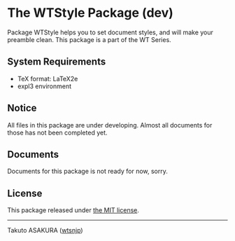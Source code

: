# The WTStyle Package (dev)

Package WTStyle helps you to set document styles, and will make your preamble clean. This package is a part of the WT Series.

## System Requirements

* TeX format: LaTeX2e
* expl3 environment

## Notice

All files in this package are under developing. Almost all documents for those has not been completed yet.

## Documents

Documents for this package is not ready for now, sorry.

## License

This package released under [the MIT license](./LICENSE).

---

Takuto ASAKURA ([wtsnjp](https://twitter.com/wtsnjp))
